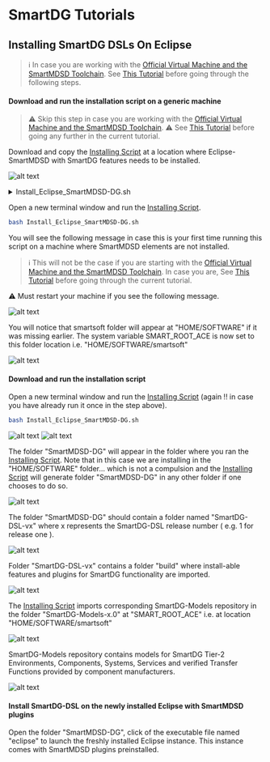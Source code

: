 # SmartDG Tutorials
## Installing SmartDG DSLs On Eclipse

> :information_source: In case you are working with the [Official Virtual Machine and the SmartMDSD Toolchain](https://wiki.servicerobotik-ulm.de/tutorials:launching-vm-and-toolchain:start). See [This Tutorial](../03_01_Installing_SmartDG_DSLs_On_SmartMDSD_VirtualMachine/README.md) before going through the following steps.

#### Download and run the installation script on a generic machine
> :warning: Skip this step in case you are working with the [Official Virtual Machine and the SmartMDSD Toolchain](https://wiki.servicerobotik-ulm.de/tutorials:launching-vm-and-toolchain:start). 
> :warning: See [This Tutorial](../03_01_Installing_SmartDG_DSLs_On_SmartMDSD_VirtualMachine/README.md) before going any further in the current tutorial.

Download and copy the [Installing Script](Install_Eclipse_SmartMDSD-DG.sh) at a location where Eclipse-SmartMDSD with SmartDG features needs to be installed.

![alt text](Installing_SmartDG_DSLs_On_Eclipse_A1.png)

<details>
<p>
<summary>Install_Eclipse_SmartMDSD-DG.sh</summary>

```bash
#!/bin/bash
echo "####################################################################################"
echo "########################################## Install_Eclipse_SmartMDSD-DG START"
echo "####################################################################################"
echo "########################################## Smartsoft_Basic_Setup START"

SMARTSOFT_FOLDER="SOFTWARE/smartsoft"
SMARTSOFT_DIR="${HOME}/${SMARTSOFT_FOLDER}"
SMART_ROOT_ACE_VALUE=\$HOME/${SMARTSOFT_FOLDER}

echo "##################### SMARTSOFT_FOLDER    : $SMARTSOFT_FOLDER"
echo "##################### SMARTSOFT_DIR       : $SMARTSOFT_DIR"

if [ -d ${SMARTSOFT_DIR} ]
then
	echo "##################### ${SMARTSOFT_DIR} already exists !"	
else
	mkdir -p $SMARTSOFT_DIR
	echo "##################### ${SMARTSOFT_DIR} created !"	
fi
echo "##########################################"
echo "##################### SMART_ROOT_ACE_VALUE: $SMART_ROOT_ACE_VALUE"

if [[ "$SMART_ROOT_ACE" != "$SMARTSOFT_DIR" ]]; then
	echo "export SMART_ROOT_ACE=${SMART_ROOT_ACE_VALUE}" >> ~/.profile
	echo "##################### SMART_ROOT_ACE: Not Found... SETTING IT UP !"
	echo "##################### RESTART YOUR PC FOR THIS TO TAKE EFFECT!!  <-----------------<< Important !!"
	echo "########################################## Smartsoft_Basic_Setup DONE"	
	echo "####################################################################################"	
else
	echo "##################### SMART_ROOT_ACE: FOUND !"
	echo "##################### SMART_ROOT_ACE: ${SMART_ROOT_ACE}"
	echo "########################################## Smartsoft_Basic_Setup DONE"	
	echo "####################################################################################"

	echo "########################################## SMART_ROOT_ACE: ${SMART_ROOT_ACE}"
	TOOLCHAIN_NAME=SmartMDSD-DG
	echo "########################################## Installation target     : ${TOOLCHAIN_NAME}"
	ECLIPSE_BASE_VERSION=2020-09
	echo "########################################## Eclipse base version    : ${ECLIPSE_BASE_VERSION}"
	SMARTMDSD_REPO_URL="https://download.eclipse.org/smartmdsd/updates/releases/v3.15/${ECLIPSE_BASE_VERSION}"
	echo "########################################## SMARTMDSD_REPO_URL      : ${SMARTMDSD_REPO_URL}"
	SMARTMDSD_FEATURE_NAME="org.eclipse.smartmdsd.toolchain.source.feature.group"
	echo "########################################## SMARTMDSD_FEATURE_NAME  : ${SMARTMDSD_FEATURE_NAME}"
	SMARTDG_REPO_URL=https://github.com/Servicerobotics-Ulm/SmartDG-DSL
	SMARTDG_FEATURE_NAME=org.SmartDG.DSL.feature
	SMARTDG_RELEASE_NAME=v1.0
	SMARTDG_RELEASE_BUILD_FILENAME=SmartDG-DSL-v1.tar.gz
	
	SMARTDG_MODELS_REPO_URL=https://github.com/Servicerobotics-Ulm/SmartDG-Models
	SMARTDG_MODELS_NAME=SmartDG-Models
	SMARTDG_MODELS_RELEASE_NAME=v1.0
	SMARTDG_MODELS_RELEASE_FILENAME=SmartDG-Models-1.0.tar.gz

	echo "########################################## Downloading Eclipse Modeling Tools ${ECLIPSE_BASE_VERSION}"
	wget http://ftp-stud.fht-esslingen.de/pub/Mirrors/eclipse/technology/epp/downloads/release/${ECLIPSE_BASE_VERSION}/R/eclipse-modeling-${ECLIPSE_BASE_VERSION}-R-linux-gtk-x86_64.tar.gz
	echo "########################################## Extracting Eclipse Modeling Tools archive"
	tar -xzf eclipse-modeling-${ECLIPSE_BASE_VERSION}-R-linux-gtk-x86_64.tar.gz
	rm eclipse-modeling-${ECLIPSE_BASE_VERSION}-R-linux-gtk-x86_64.tar.gz
	mv eclipse $TOOLCHAIN_NAME
	echo "####################################################################################"	
	echo "########################################## Installing SmartMDSD Plugins"
	cd $TOOLCHAIN_NAME
	./eclipse -noSplash -application org.eclipse.equinox.p2.director -repository https://download.eclipse.org/releases/${ECLIPSE_BASE_VERSION} -repository ${SMARTMDSD_REPO_URL} -installIU ${SMARTMDSD_FEATURE_NAME}
	echo "########################################## SmartMDSD Toolchain is installed into the folder: $TOOLCHAIN_NAME"
	echo "####################################################################################"	
	SMARTDG_RELEASE_BUILD_URL=${SMARTDG_REPO_URL}/releases/download/${SMARTDG_RELEASE_NAME}/${SMARTDG_RELEASE_BUILD_FILENAME}
	echo "########################################## Installing SmartDG Plugins"
	echo "########################################## Downloading SmartDG feature | Name		: ${SMARTDG_FEATURE_NAME}"
	echo "########################################## Downloading SmartDG feature | Release	: ${SMARTDG_RELEASE_NAME}"
	echo "########################################## Downloading SmartDG feature | Repository	: ${SMARTDG_REPO_URL}"
	echo "########################################## Downloading SmartDG feature | File		: ${SMARTDG_RELEASE_BUILD_URL}"
	echo "########################################## Downloading SmartDG feature | Downloading	: Started"
	wget --no-check-certificate --content-disposition ${SMARTDG_RELEASE_BUILD_URL}
	echo "########################################## Downloading SmartDG feature | Downloading	: Finished"
	echo "########################################## Downloading SmartDG feature | Extracting	: ${SMARTDG_RELEASE_BUILD_FILENAME}"
	tar -xf ${SMARTDG_RELEASE_BUILD_FILENAME}
	rm ${SMARTDG_RELEASE_BUILD_FILENAME}
	echo "########################################## Downloading SmartDG feature | Extracted at	: $PWD"
	echo "########################################## Downloading SmartDG feature | Open Eclipse and Use"
	echo "########################################## Downloading SmartDG feature | Help >"
	echo "########################################## Downloading SmartDG feature | Install New Software >"
	echo "########################################## Downloading SmartDG feature | Add... >"
	echo "########################################## Downloading SmartDG feature | Local... >"
	echo "########################################## Downloading SmartDG feature | $PWD/build"
	echo "########################################## Downloading SmartDG feature | To add SmartDG feature to Eclipse"
	echo "####################################################################################"	
	SMARTDG_MODELS_RELEASE_BUILD_URL=${SMARTDG_MODELS_REPO_URL}/archive/${SMARTDG_RELEASE_NAME}.tar.gz
	echo "########################################## Downloading SmartDG Models"
	echo "########################################## Downloading SmartDG Models  | Name		: ${SMARTDG_MODELS_NAME}"
	echo "########################################## Downloading SmartDG Models  | Release	: ${SMARTDG_MODELS_RELEASE_NAME}"	
	echo "########################################## Downloading SmartDG Models  | Repository	: ${SMARTDG_MODELS_REPO_URL}"	
	echo "########################################## Downloading SmartDG Models  | File		: ${SMARTDG_MODELS_RELEASE_FILENAME}"	
	cd ${SMARTSOFT_DIR}
	echo "########################################## Downloading SmartDG Models  | Downloading	: Started"	
	wget --no-check-certificate --content-disposition ${SMARTDG_MODELS_RELEASE_BUILD_URL}
	echo "########################################## Downloading SmartDG Models  | Downloading	: Finished"
	echo "########################################## Downloading SmartDG Models  | Extracting	: ${SMARTDG_MODELS_RELEASE_FILENAME}"
	tar -xf ${SMARTDG_MODELS_RELEASE_FILENAME}
	rm ${SMARTDG_MODELS_RELEASE_FILENAME}
	echo "########################################## Downloading SmartDG Models | SmartDG-Models downloaded to ${SMARTSOFT_DIR}"
	echo "####################################################################################"	
	echo "########################################## Install_Eclipse_SmartMDSD-DG DONE"
fi
```
</p>
</details>

Open a new terminal window and run the [Installing Script](Install_Eclipse_SmartMDSD-DG.sh).

```bash 
bash Install_Eclipse_SmartMDSD-DG.sh
```

You will see the following message in case this is your first time running this script on a machine where SmartMDSD elements are not installed.

> :information_source: This will not be the case if you are starting with the [Official Virtual Machine and the SmartMDSD Toolchain](https://wiki.servicerobotik-ulm.de/tutorials:launching-vm-and-toolchain:start). In case you are, See [This Tutorial](../03_01_Installing_SmartDG_DSLs_On_SmartMDSD_VirtualMachine/README.md) before going through the current tutorial.

:warning: Must restart your machine if you see the following message.

![alt text](Installing_SmartDG_DSLs_On_Eclipse_A2.png)

You will notice that smartsoft folder will appear at "HOME/SOFTWARE" if it was missing earlier. The system variable SMART_ROOT_ACE is now set to this folder location i.e. "HOME/SOFTWARE/smartsoft"

![alt text](Installing_SmartDG_DSLs_On_Eclipse_A3.png)

#### Download and run the installation script

Open a new terminal window and run the [Installing Script](Install_Eclipse_SmartMDSD-DG.sh) (again !! in case you have already run it once in the step above).

```bash 
bash Install_Eclipse_SmartMDSD-DG.sh
```

![alt text](Installing_SmartDG_DSLs_On_Eclipse_B1b.png)
![alt text](Installing_SmartDG_DSLs_On_Eclipse_B2b.png)

The folder "SmartMDSD-DG" will appear in the folder where you ran the [Installing Script](Install_Eclipse_SmartMDSD-DG.sh). Note that in this case we are installing in the "HOME/SOFTWARE" folder... which is not a compulsion and the [Installing Script](Install_Eclipse_SmartMDSD-DG.sh) will generate folder "SmartMDSD-DG" in any other folder if one chooses to do so.

![alt text](Installing_SmartDG_DSLs_On_Eclipse_B3.png)

The folder "SmartMDSD-DG" should contain a folder named "SmartDG-DSL-vx" where x represents the SmartDG-DSL release number ( e.g. 1 for release one ).

![alt text](Installing_SmartDG_DSLs_On_Eclipse_B4.png)

Folder "SmartDG-DSL-vx" contains a folder "build" where install-able features and plugins for SmartDG functionality are imported.

![alt text](Installing_SmartDG_DSLs_On_Eclipse_B5.png)

The [Installing Script](Install_Eclipse_SmartMDSD-DG.sh) imports corresponding SmartDG-Models repository in the folder "SmartDG-Models-x.0" at "SMART_ROOT_ACE" i.e. at location "HOME/SOFTWARE/smartsoft"

![alt text](Installing_SmartDG_DSLs_On_Eclipse_B6.png)

SmartDG-Models repository contains models for SmartDG Tier-2 Environments, Components, Systems, Services and verified Transfer Functions provided by component manufacturers.

![alt text](Installing_SmartDG_DSLs_On_Eclipse_B7.png)

#### Install SmartDG-DSL on the newly installed Eclipse with SmartMDSD plugins

Open the folder "SmartMDSD-DG", click of the executable file named "eclipse" to launch the freshly installed Eclipse instance. This instance comes with SmartMDSD plugins preinstalled. 










